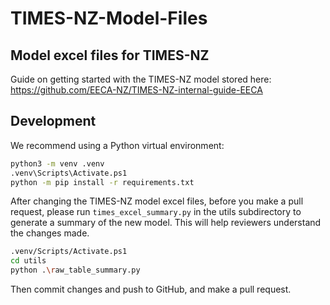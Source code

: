 # TIMES-NZ-Model-Files
## Model excel files for TIMES-NZ

Guide on getting started with the TIMES-NZ model stored here: https://github.com/EECA-NZ/TIMES-NZ-internal-guide-EECA

## Development
We recommend using a Python virtual environment:
```bash
python3 -m venv .venv
.venv\Scripts\Activate.ps1
python -m pip install -r requirements.txt
```
After changing the TIMES-NZ model excel files, before you make a pull request, please run `times_excel_summary.py` in the utils subdirectory to generate a summary of the new model. This will help reviewers understand the changes made.
```bash
.venv/Scripts/Activate.ps1
cd utils
python .\raw_table_summary.py
```
Then commit changes and push to GitHub, and make a pull request.